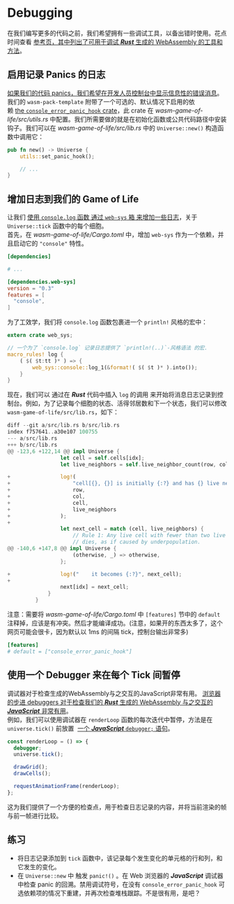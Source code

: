 # Debugging
在我们编写更多的代码之前，我们希望拥有一些调试工具，以备出错时使用。花点时间查看 [参考页，其中列出了可用于调试 ***Rust*** 生成的 WebAssembly 的工具和方法](https://rustwasm.github.io/docs/book/reference/debugging.html)。

## 启用记录 Panics 的日志
[如果我们的代码 panics，我们希望在开发人员控制台中显示信息性的错误消息](https://rustwasm.github.io/docs/book/reference/debugging.html#logging-panics)。      
我们的 `wasm-pack-template` 附带了一个可选的、默认情况下启用的依赖 [the `console_error_panic_hook` crate](https://github.com/rustwasm/console_error_panic_hook)，此 crate 在 *wasm-game-of-life/src/utils.rs* 中配置。我们所需要做的就是在初始化函数或公共代码路径中安装钩子。我们可以在 *wasm-game-of-life/src/lib.rs* 中的 `Universe::new()` 构造函数中调用它：
```rust
pub fn new() -> Universe {
    utils::set_panic_hook();

    // ...
}
```

## 增加日志到我们的 Game of Life
让我们 [使用 `console.log` 函数 通过 `web-sys` 箱 来增加一些日志](https://rustwasm.github.io/docs/book/reference/debugging.html#logging-with-the-console-apis)，关于 `Universe::tick` 函数中的每个细胞。      
首先，在 *wasm-game-of-life/Cargo.toml* 中，增加 `web-sys` 作为一个依赖，并且启动它的 `"console"` 特性。
```toml
[dependencies]

# ...

[dependencies.web-sys]
version = "0.3"
features = [
  "console",
]
```
为了工效学，我们将 `console.log` 函数包裹进一个 `println!` 风格的宏中：
```rust
extern crate web_sys;

// 一个为了 `console.log` 记录日志提供了 `println!(..)`-风格语法 的宏.
macro_rules! log {
    ( $( $t:tt )* ) => {
        web_sys::console::log_1(&format!( $( $t )* ).into());
    }
}
```
现在，我们可以 通过在 ***Rust*** 代码中插入 `log` 的调用 来开始将消息日志记录到控制台。例如，为了记录每个细胞的状态、活得邻居数和下一个状态，我们可以修改 `wasm-game-of-life/src/lib.rs`，如下：
```rust
diff --git a/src/lib.rs b/src/lib.rs
index f757641..a30e107 100755
--- a/src/lib.rs
+++ b/src/lib.rs
@@ -123,6 +122,14 @@ impl Universe {
                 let cell = self.cells[idx];
                 let live_neighbors = self.live_neighbor_count(row, col);

+                log!(
+                    "cell[{}, {}] is initially {:?} and has {} live neighbors",
+                    row,
+                    col,
+                    cell,
+                    live_neighbors
+                );
+
                 let next_cell = match (cell, live_neighbors) {
                     // Rule 1: Any live cell with fewer than two live neighbours
                     // dies, as if caused by underpopulation.
@@ -140,6 +147,8 @@ impl Universe {
                     (otherwise, _) => otherwise,
                 };

+                log!("    it becomes {:?}", next_cell);
+
                 next[idx] = next_cell;
             }
         }
```
注意：需要将 *wasm-game-of-life/Cargo.toml* 中 `[features]` 节中的 `default` 注释掉，应该是有冲突。然后才能编译成功。(注意，如果开的东西太多了，这个网页可能会很卡，因为默认以 1ms 的间隔 tick，控制台输出非常多)
```toml
[features]
# default = ["console_error_panic_hook"]
```

## 使用一个 Debugger 来在每个 Tick 间暂停
调试器对于检查生成的WebAssembly与之交互的JavaScript非常有用。
[浏览器的步进 debuggers 对于检查我们的 ***Rust*** 生成的 WebAssembly 与之交互的 ***JavaScript*** 非常有用](https://rustwasm.github.io/docs/book/reference/debugging.html#using-a-debugger)。      
例如，我们可以使用调试器在 `renderLoop` 函数的每次迭代中暂停，方法是在 `universe.tick()` 前放置  [一个 ***JavaScript*** `debugger;` 语句](https://developer.mozilla.org/en-US/docs/Web/JavaScript/Reference/Statements/debugger)。
```javascript
const renderLoop = () => {
  debugger;
  universe.tick();

  drawGrid();
  drawCells();

  requestAnimationFrame(renderLoop);
};
```
这为我们提供了一个方便的检查点，用于检查日志记录的内容，并将当前渲染的帧与前一帧进行比较。

## 练习 
- 将日志记录添加到 `tick` 函数中，该记录每个发生变化的单元格的行和列，和它发生的变化。
- 在 `Universe::new` 中 触发 `panic!()` 。在 Web 浏览器的 ***JavaScript*** 调试器中检查 panic 的回溯。禁用调试符号，在没有 `console_error_panic_hook` 可选依赖项的情况下重建，并再次检查堆栈跟踪。不是很有用，是吧？